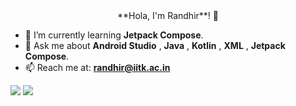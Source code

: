 <div align="center">**Hola, I'm Randhir**! 👋 </div>



- 🌱 I’m currently learning **Jetpack Compose**.
- 💬 Ask me about **Android Studio** , **Java** , **Kotlin** , **XML** , **Jetpack Compose**.
- 📫 Reach me at: **randhir@iitk.ac.in**



<img src="https://github-readme-stats.vercel.app/api?username=ImRandhir&&show_icons=true&title_color=13EF3B&icon_color=13EF3B&text_color=daf7dc&bg_color=000000">


<img src="https://github-readme-stats.vercel.app/api/top-langs/?username=ImRandhir&langs_count=6&hide=makefile,nesc,cmake,qmake&hide_border=true&title_color=13EF3B&show_icons=true&layout=compact&bg_color=000000&text_color=daf7dc">




